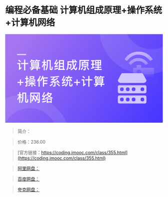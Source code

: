 # 编程必备基础 计算机组成原理+操作系统+计算机网络

![img](../../assets/5fc0657109363d5e05400304.png)

> 简介：

> 价格：236.00

> [官方链接：https://coding.imooc.com/class/355.html](https://coding.imooc.com/class/355.html)

> [阿里网盘：]()

> [百度网盘：]()

> [夸克网盘：]()
